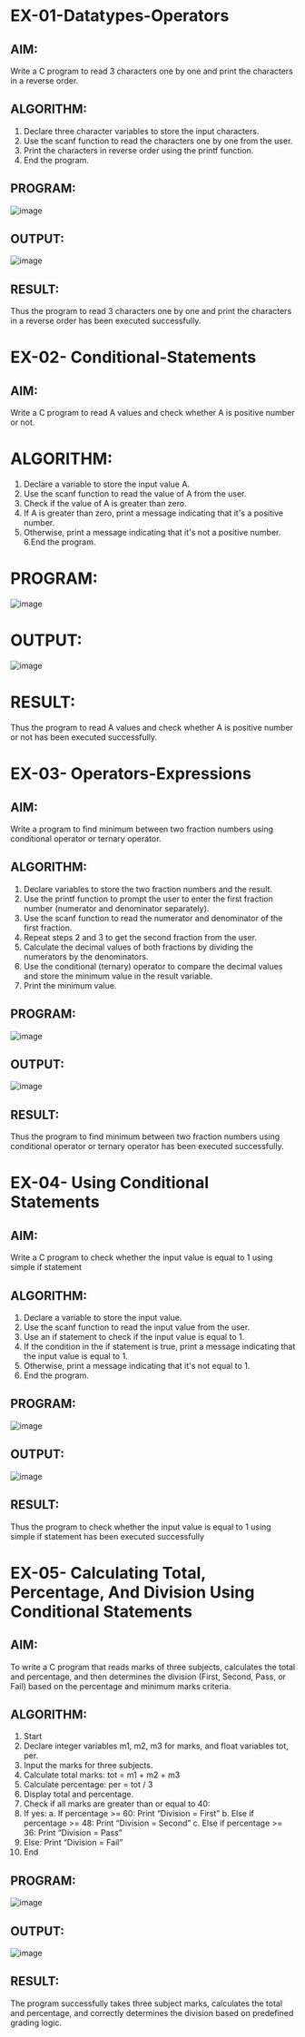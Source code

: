 
# EX-01-Datatypes-Operators
## AIM:
Write a C program to read 3 characters one by one and print the characters in a reverse order.

## ALGORITHM:
1.	Declare three character variables to store the input characters.
2.	Use the scanf function to read the characters one by one from the user.
3.	Print the characters in reverse order using the printf function.
4.	End the program.

## PROGRAM:

![image](https://github.com/user-attachments/assets/7c254ad6-bcac-409e-8f9c-20ff57a87ae9)

## OUTPUT:

![image](https://github.com/user-attachments/assets/b3fa6cbf-bf99-46d2-82eb-d212bec33e06)















## RESULT:
Thus the program to read 3 characters one by one and print the characters in a reverse order has been executed successfully.


# EX-02- Conditional-Statements
## AIM:
Write a C program to read A values and check whether A is positive number or not.

# ALGORITHM:
1.	Declare a variable to store the input value A.
2.	Use the scanf function to read the value of A from the user.
3.	Check if the value of A is greater than zero.
4.	If A is greater than zero, print a message indicating that it's a positive number. 
5.	Otherwise, print a message indicating that it's not a positive number.
6.End the program.

# PROGRAM:
![image](https://github.com/user-attachments/assets/84ad2e81-63cd-45ab-9a5f-6417a9868ae3)

# OUTPUT:

![image](https://github.com/user-attachments/assets/b48252a1-da67-4854-a982-5f15f9a3900a)










# RESULT:
Thus the program to read A values and check whether A is positive number or not has been executed successfully.
 
 
 


# EX-03- Operators-Expressions
## AIM:
Write a program to find minimum between two fraction numbers using conditional operator or ternary operator.

## ALGORITHM:
1.	Declare variables to store the two fraction numbers and the result.
2.	Use the printf function to prompt the user to enter the first fraction number (numerator and denominator separately).
3.	Use the scanf function to read the numerator and denominator of the first fraction.
4.	Repeat steps 2 and 3 to get the second fraction from the user.
5.	Calculate the decimal values of both fractions by dividing the numerators by the denominators.
6.	Use the conditional (ternary) operator to compare the decimal values and store the minimum value in the result variable.
7.	Print the minimum value.

## PROGRAM:

![image](https://github.com/user-attachments/assets/a95bb4d0-937e-4678-b654-b3a4b39a59d8)

## OUTPUT:
![image](https://github.com/user-attachments/assets/bc685dc3-78b8-4627-8cb7-336326b829b2)









## RESULT:
Thus the program to find minimum between two fraction numbers using conditional operator or ternary operator has been executed successfully.




# EX-04- Using Conditional Statements

## AIM:
Write a C program to check whether the input value is equal to 1 using simple if statement

## ALGORITHM:
1.	Declare a variable to store the input value.
2.	Use the scanf function to read the input value from the user.
3.	Use an if statement to check if the input value is equal to 1.
4.	If the condition in the if statement is true, print a message indicating that the input value is equal to 1.
5.	Otherwise, print a message indicating that it's not equal to 1.
6.	End the program.

## PROGRAM:

![image](https://github.com/user-attachments/assets/a6428b4c-0c90-4a7e-94f5-4eac6bb9c12f)

## OUTPUT:

![image](https://github.com/user-attachments/assets/7a6df4aa-1b0a-49b6-8936-427018da3258)



	

## RESULT:
Thus the program to check whether the input value is equal to 1 using simple if statement has been executed successfully



# EX-05- Calculating Total, Percentage, And Division Using Conditional Statements 
## AIM:
To write a C program that reads marks of three subjects, calculates the total and percentage, and then determines the division (First, Second, Pass, or Fail) based on the percentage and minimum marks criteria.
## ALGORITHM:
1.	Start
2.	Declare integer variables m1, m2, m3 for marks, and float variables tot, per.
3.	Input the marks for three subjects.
4.	Calculate total marks: tot = m1 + m2 + m3
5.	Calculate percentage: per = tot / 3
6.	Display total and percentage.
7.	Check if all marks are greater than or equal to 40:
8.	If yes:
a.	If percentage >= 60: Print “Division = First”
b.	Else if percentage >= 48: Print “Division = Second”
c.	Else if percentage >= 36: Print “Division = Pass”
9.	Else: Print “Division = Fail”
10.	End
## PROGRAM:

![image](https://github.com/user-attachments/assets/8f8b59cf-87bf-4dd2-a010-94fd374a22ee)

## OUTPUT:

![image](https://github.com/user-attachments/assets/a121a18b-afdf-4511-9bc8-1b977c9fa3f2)

## RESULT:
The program successfully takes three subject marks, calculates the total and percentage, and correctly determines the division based on predefined grading logic.

